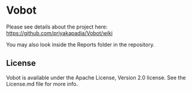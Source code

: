 Vobot
================================

Please see details about the project here: https://github.com/priyakapadia/Vobot/wiki

You may also look inside the Reports folder in the repository.


License
---------------------------------
Vobot is available under the Apache License, Version 2.0 license. See the License.md file for more info.
